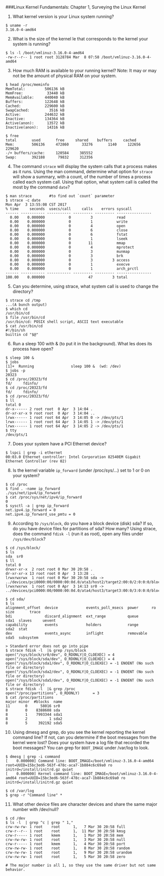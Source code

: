 ###Linux Kernel Fundamentals: Chapter 1, Surveying the Linux Kernel

1. What kernel version is your Linux system running?

```
$ uname -r
3.16.0-4-amd64
```


2. What is the size of the kernel  le that corresponds to the kernel your system is running?

```
$ ls -l /boot/vmlinuz-3.16.0-4-amd64
-rw-r--r-- 1 root root 3128784 Mar  8 07:58 /boot/vmlinuz-3.16.0-4-amd64
```


3. How much RAM is available to your running kernel? Note: It may or may not be the amount of physical RAM on your system.

```
$ head /proc/meminfo
MemTotal:         506136 kB
MemFree:           33440 kB
MemAvailable:     440040 kB
Buffers:          122648 kB
Cached:           229600 kB
SwapCached:         3516 kB
Active:           244632 kB
Inactive:         134364 kB
Active(anon):      13572 kB
Inactive(anon):    14316 kB

$ free
total       used       free     shared    buffers     cached
Mem:        506136     472860      33276       1140     122656     229620
-/+ buffers/cache:     120584     385552
Swap:       392188      79832     312356
```


4. The command `strace` will display the system calls that a process makes as it runs. Using the man command, determine what option for `strace` will show a summary, with a count, of the number of times a process called each system call. Using that option, what system call is called the most by the command `date`?

```
$ man strace        #to find out `count` parameter
$ strace -c date
Mon Apr  3 13:55:08 CST 2017
% time     seconds  usecs/call     calls    errors syscall
------ ----------- ----------- --------- --------- ----------------
  0.00    0.000000           0         3           read
  0.00    0.000000           0         1           write
  0.00    0.000000           0         4           open
  0.00    0.000000           0         6           close
  0.00    0.000000           0         6           fstat
  0.00    0.000000           0         1           lseek
  0.00    0.000000           0        11           mmap
  0.00    0.000000           0         4           mprotect
  0.00    0.000000           0         3           munmap
  0.00    0.000000           0         3           brk
  0.00    0.000000           0         3         3 access
  0.00    0.000000           0         1           execve
  0.00    0.000000           0         1           arch_prctl
------ ----------- ----------- --------- --------- ----------------
100.00    0.000000                    47         3 total
```


5. Can you determine, using strace, what system call is used to change the directory?

```
$ strace cd /tmp
...(A bunch output)
$ which cd
/usr/bin/cd
$ file /usr/bin/cd
/usr/bin/cd: POSIX shell script, ASCII text executable
$ cat /usr/bin/cd
#!/bin/sh
builtin cd "$@"
```


6. Run a sleep 100 with & (to put it in the background). What  les does its process have open?

```
$ sleep 100 &
$ jobs
[1]+  Running                 sleep 100 &  (wd: /dev)
$ jobs -p
20323
$ cd /proc/20323/fd
fd/     fdinfo/ 
$ cd /proc/20323/fd
fd/     fdinfo/ 
$ cd /proc/20323/fd/
$ ll
total 0
dr-x------ 2 root root  0 Apr  3 14:04 .
dr-xr-xr-x 9 root root  0 Apr  3 14:04 ..
lrwx------ 1 root root 64 Apr  3 14:05 0 -> /dev/pts/1
lrwx------ 1 root root 64 Apr  3 14:05 1 -> /dev/pts/1
lrwx------ 1 root root 64 Apr  3 14:05 2 -> /dev/pts/1
$ tty
/dev/pts/1
```


7. Does your system have a PCI Ethernet device?

```
$ lspci | grep -i ethernet
00:03.0 Ethernet controller: Intel Corporation 82540EM Gigabit Ethernet Controller (rev 02)
```


8. Is the kernel variable `ip_forward` (under /proc/sys/...) set to 1 or 0 on your system?

```
$ cd /proc
$ find . -name ip_forward
./sys/net/ipv4/ip_forward
$ cat /proc/sys/net/ipv4/ip_forward
0
$ sysctl -a | grep ip_forward
net.ipv4.ip_forward = 0
net.ipv4.ip_forward_use_pmtu = 0
```


9. According to `/sys/block`, do you have a block device (disk) sda? If so, do you have device files for partitions of sda? How many? Using strace, does the command `fdisk -l` (run it as root), open any files under `/sys/dev/block`?

```
$ cd /sys/block/
$ ls
sda  sr0
$ ll
total 0
drwxr-xr-x  2 root root 0 Mar 30 20:58 .
dr-xr-xr-x 13 root root 0 Apr  3 13:28 ..
lrwxrwxrwx  1 root root 0 Mar 30 20:58 sda -> ../devices/pci0000:00/0000:00:0d.0/ata3/host2/target2:00:0/2:0:0:0/block/sda
lrwxrwxrwx  1 root root 0 Apr  3 14:13 sr0 -> ../devices/pci0000:00/0000:00:0d.0/ata4/host3/target3:00:0/3:0:0:0/block/sr0

$ cd sda/
$ ls
alignment_offset  device             events_poll_msecs  power      ro    size       trace
bdi               discard_alignment  ext_range          queue      sda1  slaves     uevent
capability        events             holders            range      sda2  stat
dev               events_async       inflight           removable  sda5  subsystem

> Standard error does not go into pipe
$ strace fdisk -l  |& grep /sys/block
open("/sys/block/sr0/dev", O_RDONLY|O_CLOEXEC) = 4
open("/sys/block/sda/dev", O_RDONLY|O_CLOEXEC) = 4
open("/sys/block/sda1/dev", O_RDONLY|O_CLOEXEC) = -1 ENOENT (No such file or directory)
open("/sys/block/sda2/dev", O_RDONLY|O_CLOEXEC) = -1 ENOENT (No such file or directory)
open("/sys/block/sda5/dev", O_RDONLY|O_CLOEXEC) = -1 ENOENT (No such file or directory)
$ strace fdisk -l  |& grep /proc
open("/proc/partitions", O_RDONLY)      = 3
$ cat /proc/partitions 
major minor  #blocks  name
11       0      58016 sr0
8        0    8388608 sda
8        1    7993344 sda1
8        2          1 sda2
8        5     392192 sda5
```


10. Using dmesg and grep, do you see the kernel reporting the kernel command line? If not, can you determine if the boot messages from the kernel were lost? Does your system have a log file that recorded the boot messages? You can grep for `BOOT_IMAGE` under /var/log to look.

```
$ dmesg | grep -i command
[    0.000000] Command line: BOOT_IMAGE=/boot/vmlinuz-3.16.0-4-amd64 root=UUID=15bc3ed6-563f-478c-aca7-1b884c6c69a0 ro initrd=/install/initrd.gz quiet
[    0.000000] Kernel command line: BOOT_IMAGE=/boot/vmlinuz-3.16.0-4-amd64 root=UUID=15bc3ed6-563f-478c-aca7-1b884c6c69a0 ro initrd=/install/initrd.gz quiet

$ cd /var/log
$ grep -r "Command line" * 
```


11. What other device files are character devices and share the same major number with /dev/null?

```
$ cd /dev
$ ls -l  | grep ^c | grep " 1,"
crw-rw-rw- 1 root    root      1,   7 Mar 30 20:58 full
crw-r--r-- 1 root    root      1,  11 Mar 30 20:58 kmsg
crw-r----- 1 root    kmem      1,   1 Mar 30 20:58 mem
crw-rw-rw- 1 root    root      1,   3 Mar 30 20:58 null
crw-r----- 1 root    kmem      1,   4 Mar 30 20:58 port
crw-rw-rw- 1 root    root      1,   8 Mar 30 20:58 random
crw-rw-rw- 1 root    root      1,   9 Mar 30 20:58 urandom
crw-rw-rw- 1 root    root      1,   5 Mar 30 20:58 zero

# The major number is all 1, so they use the same driver but not same behavior.
```


